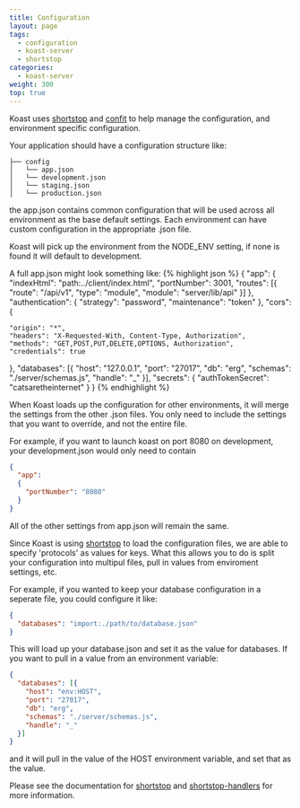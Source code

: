 ```yaml
---
title: Configuration
layout: page
tags:
  - configuration
  - koast-server
  - shortstop
categories:
  - koast-server
weight: 300
top: true
---
```


Koast uses [shortstop](https://github.com/krakenjs/shortstop) and [confit](https://github.com/krakenjs/confit)  to help manage the configuration, and environment specific configuration.

Your application should have a configuration structure like:

```
├── config
│   └── app.json
│   └── development.json
│   └── staging.json
│   └── production.json
```

the app.json contains common configuration that will be used across all environment as the base default settings. Each environment can have custom configuration in the appropriate .json file.

Koast will pick up the environment from the NODE_ENV setting, if none is found it will default to development.

A full app.json might look something like:
{% highlight json %}
{
  "app": {
    "indexHtml": "path:../client/index.html",
    "portNumber": 3001,
    "routes": [{
      "route": "/api/v1",
      "type": "module",
      "module": "server/lib/api"
    }]
  },
  "authentication": {
    "strategy": "password",
    "maintenance": "token"
  },
  "cors": {

    "origin": "*",
    "headers": "X-Requested-With, Content-Type, Authorization",
    "methods": "GET,POST,PUT,DELETE,OPTIONS, Authorization",
    "credentials": true

  },
  "databases": [{
    "host": "127.0.0.1",
    "port": "27017",
    "db": "erg",
    "schemas": "./server/schemas.js",
    "handle": "_"
  }],
  "secrets": {
    "authTokenSecret": "catsaretheinternet"
  }
}
{% endhighlight %}

When Koast loads up the configuration for other environments, it will merge the settings from the other .json files. You only need to include the settings that you want to override, and not the entire file.

For example, if you want to launch koast on port 8080 on development, your development.json would only need to contain

```json
{
  "app":
  {
    "portNumber": "8080"
  }
}
```
All of the other settings from app.json will remain the same.

Since Koast is using [shortstop](https://github.com/krakenjs/shortstop) to load the configuration files, we are able to specify 'protocols' as values for keys. What this allows you to do is split your configuration into multipul files, pull in values from enviroment settings, etc.

For example, if you wanted to keep your database configuration in a seperate file, you could configure it like:

```json
{
  "databases": "import:./path/to/database.json"
}
```

This will load up your database.json and set it as the value for databases. If you want to pull in a value from an environment variable:

```json
{
  "databases": [{
    "host": "env:HOST",
    "port": "27017",
    "db": "erg",
    "schemas": "./server/schemas.js",
    "handle": "_"
  }]
}
```

and it will pull in the value of the HOST environment variable, and set that as the value.

Please see the documentation for [shortstop](https://github.com/krakenjs/shortstop) and [shortstop-handlers](https://github.com/krakenjs/shortstop-handlers) for more information.

